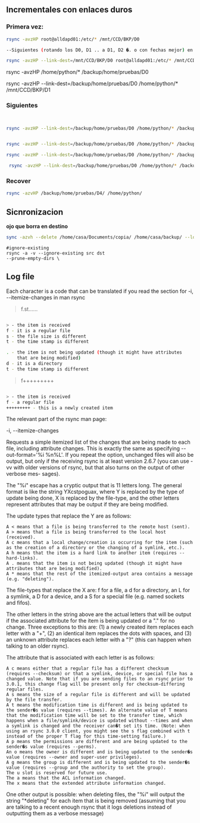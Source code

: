 

## Incrementales con enlaces duros
### Primera vez:
 ```bash
rsync -avzHP root@alldapd01:/etc/* /mnt/CCD/BKP/D0
 
--Siguientes (rotando los D0, D1 .. a D1, D2 �. o con fechas mejor) en los que solo copias las diferencias� y enlazas el resto
 
rsync -avzHP --link-dest=/mnt/CCD/BKP/D0 root@alldapd01:/etc/* /mnt/CCD/BKP/D1
```

rsync -avzHP /home/python/* /backup/home/pruebas/D0


rsync -avzHP --link-dest=/backup/home/pruebas/D0 /home/python/* /mnt/CCD/BKP/D1

### Siguientes

```bash


rsync -avzHP --link-dest=/backup/home/pruebas/D0 /home/python/* /backup/home/pruebas/D1


rsync -avzHP --link-dest=/backup/home/pruebas/D0 /home/python/* /backup/home/pruebas/D1

rsync -avzHP --link-dest=/backup/home/pruebas/D0 /home/python/* /backup/home/pruebas/D3

 rsync -avzHP --link-dest=/backup/home/pruebas/D0 /home/python/* /backup/home/pruebas/D4

```

### Recover

```bash
rsync -azvHP /backup/home/pruebas/D4/ /home/python/
```

## Sicnronizacion

**ojo que borra en destino**
```bash
sync -azvh --delete /home/casa/Documents/copia/ /home/casa/backup/ --log-file=copia.txt
```

```
#ignore-existing
rsync -a -v --ignore-existing src dst
--prune-empty-dirs \
```


## Log file
Each character is a code that can be translated if you read the section for -i, --itemize-changes in man rsync

>f.st......

```bash

> - the item is received
f - it is a regular file
s - the file size is different
t - the time stamp is different

```
```bash
. - the item is not being updated (though it might have attributes 
    that are being modified)
d - it is a directory
t - the time stamp is different
```

>f+++++++++


```bash

> - the item is received
f - a regular file
+++++++++ - this is a newly created item
```


The relevant part of the rsync man page:

-i, --itemize-changes

Requests a simple itemized list of the changes that are being made to each file, including attribute changes. This is exactly the same as specifying --out-format='%i %n%L'. If you repeat the option, unchanged files will also be output, but only if the receiving rsync is at least version 2.6.7 (you can use -vv with older versions of rsync, but that also turns on the output of other verbose mes- sages).

The "%i" escape has a cryptic output that is 11 letters long. The general format is like the string YXcstpoguax, where Y is replaced by the type of update being done, X is replaced by the file-type, and the other letters represent attributes that may be output if they are being modified.

The update types that replace the Y are as follows:

    A < means that a file is being transferred to the remote host (sent).
    A > means that a file is being transferred to the local host (received).
    A c means that a local change/creation is occurring for the item (such as the creation of a directory or the changing of a symlink, etc.).
    A h means that the item is a hard link to another item (requires --hard-links).
    A . means that the item is not being updated (though it might have attributes that are being modified).
    A * means that the rest of the itemized-output area contains a message (e.g. "deleting").

The file-types that replace the X are: f for a file, a d for a directory, an L for a symlink, a D for a device, and a S for a special file (e.g. named sockets and fifos).

The other letters in the string above are the actual letters that will be output if the associated attribute for the item is being updated or a "." for no change. Three exceptions to this are: (1) a newly created item replaces each letter with a "+", (2) an identical item replaces the dots with spaces, and (3) an unknown attribute replaces each letter with a "?" (this can happen when talking to an older rsync).

The attribute that is associated with each letter is as follows:

    A c means either that a regular file has a different checksum (requires --checksum) or that a symlink, device, or special file has a changed value. Note that if you are sending files to an rsync prior to 3.0.1, this change flag will be present only for checksum-differing regular files.
    A s means the size of a regular file is different and will be updated by the file transfer.
    A t means the modification time is different and is being updated to the sender�s value (requires --times). An alternate value of T means that the modification time will be set to the transfer time, which happens when a file/symlink/device is updated without --times and when a symlink is changed and the receiver can�t set its time. (Note: when using an rsync 3.0.0 client, you might see the s flag combined with t instead of the proper T flag for this time-setting failure.)
    A p means the permissions are different and are being updated to the sender�s value (requires --perms).
    An o means the owner is different and is being updated to the sender�s value (requires --owner and super-user privileges).
    A g means the group is different and is being updated to the sender�s value (requires --group and the authority to set the group).
    The u slot is reserved for future use.
    The a means that the ACL information changed.
    The x means that the extended attribute information changed.

One other output is possible: when deleting files, the "%i" will output the string "*deleting" for each item that is being removed (assuming that you are talking to a recent enough rsync that it logs deletions instead of outputting them as a verbose message)
